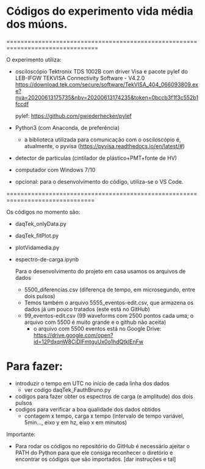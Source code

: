# Códigos do experimento vida média dos múons.
================================================================================
  
O experimento utiliza:
 -  osciloscópio Tektronix TDS 1002B com driver Visa e  pacote pylef do LEB-IFGW
     TEKVISA Connectivity Software - V4.2.0
	 https://download.tek.com/secure/software/TekVISA_404_066093809.exe?nva=20200613175735&nbv=20200613174235&token=0bccb3f1f3c552b1fccdf
	 
	 pylef: https://github.com/gwiederhecker/pylef
 - Python3 (com Anaconda, de preferência)
 	- a biblioteca utilizada para comunicação com o osciloscópio é, atualmente, o pyvisa (https://pyvisa.readthedocs.io/en/latest/#)
 - detector de particulas (cintilador de plástico+PMT+fonte de HV)
 - computador com Windows 7/10 
 - opcional: para o desenvolvimento do código, utiliza-se o VS Code. 

===============================================================================

Os códigos no momento são:
 - daqTek_onlyData.py
 - daqTek_fitPlot.py
 - plotVidamedia.py
 - espectro-de-carga.ipynb
	 
	Para o desenvolvimento do projeto em casa usamos os arquivos de dados
	 - 5500_diferencias.csv (diferença de tempo, em microsegundo, entre dois pulsos)
	 - Temos também o arquivo 5555_eventos-edit.csv, que armazena os dados já um pouco tratados (este está no GitHub)
	 - 99_eventos-edit.csv (99 waveforms com 2500 pontos cada uma; o arquivo com 5500 é muito grande e o github não aceita)
	    - o arquivo com 5500 eventos está no Google Drive: 
	    	https://drive.google.com/open?id=12PdxqnW8CiDlFmtguUx0o1hdQtklEnFw

	 
# Para fazer:
 - introduzir o tempo em UTC no início de cada linha dos dados
 	- ver codigo daqTek_FauthBruno.py
 - codigos para fazer obter os espectros de carga (e amplitude) dos dois pulsos 
 - codigos para verificar a boa qualidade dos dados obtidos
	- contagem x tempo,  carga x tempo (intervalo de tempo variável, 5min..., eixo y em hz, eixo x em minutos)


Importante:
 - Para rodar os códigos no repositório do GitHub é necessário ajeitar o PATH do Python para que ele consiga reconhecer o diretório e encontrar os códigos que são importados.
 [dar instruções e tal]
